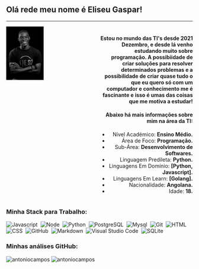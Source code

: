 ## Olá rede meu nome é **Eliseu Gaspar**!

---

<div style="display: flex;">
    <div style="flex: 1;">
        <img src="photo.jpg"  style="width: 40%;"/>
    </div>
    <div style="flex: 1;" align="right">
    	<h3></h3>
    	<h4>Estou no mundo das TI's desde 2021 Dezembro, e desde lá venho estudando muito sobre programação. A possibiidade de criar soluções para resolver determinados problemas e a possibilidade de criar quase tudo o que eu quero só com um computador e conhecimento me é fascinante e isso é umas das coisas que me motiva a estudar!</h4>
    	<h4>Abaixo há mais informações sobre mim na área da TI:</h4>
    	<ul>
    		<li>Nível Académico: <b>Ensino Médio.</b></li>
    		<li>Área de Foco: <b>Programação.</b></li>
    		<li>Sub-Área: <b>Desenvolvimento de Softwares.</b></li>
    		<li>Linguagem Predileta: <b>Python.</b></li>
    		<li>Linguagens Em Domínio: <b>[Python, Javascript].</b></li>
    		<li>Linguagens Em Learn: <b>[Golang].</b></li>
    		<li>Nacionalidade: <b>Angolana.</b></li>
    		<li>Idade: <b>18.</b></li>
    	<ul>
    </div>
</div>

### Minha Stack para Trabalho:
![Javascript](https://img.shields.io/badge/-Javascript-05122A?style=flat&logo=Javascript)&nbsp;
![Node](https://img.shields.io/badge/-Node-05122A?style=flat&logo=node.js)&nbsp;
![Python](https://img.shields.io/badge/-Python-05122A?style=flat&logo=python)&nbsp;
![PostgreSQL](https://img.shields.io/badge/-PostgreSQL-05122A?style=flat&logo=postgresql)&nbsp;
![Mysql](https://img.shields.io/badge/-PostgreSQL-05122A?style=flat&logo=mysql)&nbsp;
![Git](https://img.shields.io/badge/-Git-05122A?style=flat&logo=git)&nbsp;
![HTML](https://img.shields.io/badge/-HTML-05122A?style=flat&logo=HTML5)&nbsp;
![CSS](https://img.shields.io/badge/-CSS-05122A?style=flat&logo=CSS3&logoColor=1572B6)&nbsp;
![GitHub](https://img.shields.io/badge/-GitHub-05122A?style=flat&logo=github)&nbsp;
![Markdown](https://img.shields.io/badge/-Markdown-05122A?style=flat&logo=markdown)&nbsp;
![Visual Studio Code](https://img.shields.io/badge/-Visual%20Studio%20Code-05122A?style=flat&logo=visual-studio-code&logoColor=007ACC)&nbsp;
![SQLite](https://img.shields.io/badge/-SQLite-05122A?style=flat&logo=sqlite)&nbsp;

### Minhas análises GitHub:
<p align="left">
<img width="420em" src="https://github-readme-stats.vercel.app/api?username=EliseuGaspar&show_icons=true&theme=vision-friendly-dark" alt="antoniocampos"/>
<img width="420em" height="170em" src="https://github-readme-stats.vercel.app/api/top-langs/?username=EliseuGaspar&layout=compact&theme=vision-friendly-dark" alt="antoniocampos"/>
</p>
